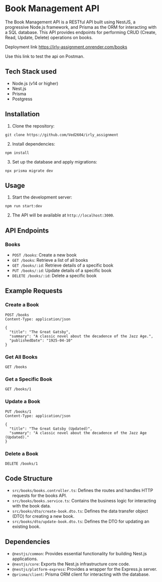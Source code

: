 # Book Management API

The Book Management API is a RESTful API built using NestJS, a progressive Node.js framework, and Prisma as the ORM for interacting with a SQL database. This API provides endpoints for performing CRUD (Create, Read, Update, Delete) operations on books. 

Deployment link <a href="https://irly-assignment.onrender.com/books"> https://irly-assignment.onrender.com/books </a> 

Use this link to test the api on Postman.

## Tech Stack used

- Node.js (v14 or higher)
- Nest.js
- Prisma
- Postgress

## Installation

1. Clone the repository:

<pre>
<code class="language-bash">git clone https://github.com/Ved2604/irly_assignment</code>
</pre>

2. Install dependencies:

<pre>
<code class="language-bash">npm install</code>
</pre>

3. Set up the database and apply migrations:

<pre>
<code class="language-bash">npx prisma migrate dev</code>
</pre>

## Usage

1. Start the development server:

<pre>
<code class="language-bash">npm run start:dev</code>
</pre>

2. The API will be available at `http://localhost:3000`.

## API Endpoints

### Books

- `POST /books`: Create a new book
- `GET /books`: Retrieve a list of all books
- `GET /books/:id`: Retrieve details of a specific book
- `PUT /books/:id`: Update details of a specific book
- `DELETE /books/:id`: Delete a specific book

## Example Requests

### Create a Book

<pre>
<code class="language-bash">POST /books
Content-Type: application/json

{
  "title": "The Great Gatsby",
  "summary": "A classic novel about the decadence of the Jazz Age.",
  "publishedDate": "1925-04-10"
}</code>
</pre>

### Get All Books

<pre>
<code class="language-bash">GET /books</code>
</pre>

### Get a Specific Book

<pre>
<code class="language-bash">GET /books/1</code>
</pre>

### Update a Book

<pre>
<code class="language-bash">PUT /books/1
Content-Type: application/json

{
  "title": "The Great Gatsby (Updated)",
  "summary": "A classic novel about the decadence of the Jazz Age (Updated)."
}</code>
</pre>

### Delete a Book

<pre>
<code class="language-bash">DELETE /books/1</code>
</pre>

## Code Structure

- `src/books/books.controller.ts`: Defines the routes and handles HTTP requests for the books API.
- `src/books/books.service.ts`: Contains the business logic for interacting with the book data.
- `src/books/dto/create-book.dto.ts`: Defines the data transfer object (DTO) for creating a new book.
- `src/books/dto/update-book.dto.ts`: Defines the DTO for updating an existing book.

## Dependencies

- `@nestjs/common`: Provides essential functionality for building Nest.js applications.
- `@nestjs/core`: Exports the Nest.js infrastructure core code.
- `@nestjs/platform-express`: Provides a wrapper for the Express.js server.
- `@prisma/client`: Prisma ORM client for interacting with the database.

